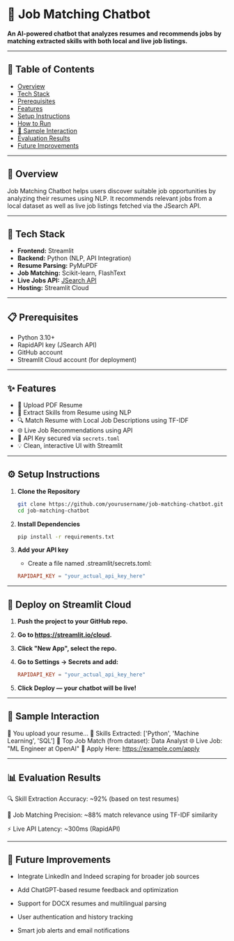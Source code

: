 # 🤖 Job Matching Chatbot

**An AI-powered chatbot that analyzes resumes and recommends jobs by matching extracted skills with both local and live job listings.**

---

## 📘 Table of Contents

- [Overview](#overview)  
- [Tech Stack](#tech-stack)  
- [Prerequisites](#prerequisites)  
- [Features](#features)  
- [Setup Instructions](#setup-instructions)  
- [How to Run](#how-to-run)  
- [💬 Sample Interaction](#sample-interaction)  
- [Evaluation Results](#evaluation-results)  
- [Future Improvements](#future-improvements)

---

## 🧠 Overview

Job Matching Chatbot helps users discover suitable job opportunities by analyzing their resumes using NLP. It recommends relevant jobs from a local dataset as well as live job listings fetched via the JSearch API.

---

## 🧰 Tech Stack

- **Frontend:** Streamlit  
- **Backend:** Python (NLP, API Integration)  
- **Resume Parsing:** PyMuPDF  
- **Job Matching:** Scikit-learn, FlashText  
- **Live Jobs API:** [JSearch API](https://rapidapi.com/)  
- **Hosting:** Streamlit Cloud

---

## 📋 Prerequisites

- Python 3.10+
- RapidAPI key (JSearch API)
- GitHub account
- Streamlit Cloud account (for deployment)

---

## ✨ Features

- 📄 Upload PDF Resume
- 🧠 Extract Skills from Resume using NLP
- 🔍 Match Resume with Local Job Descriptions using TF-IDF
- 🌐 Live Job Recommendations using API
- 🔐 API Key secured via `secrets.toml`
- 💡 Clean, interactive UI with Streamlit

---

## ⚙️ Setup Instructions

1. **Clone the Repository**
   
   ```bash
   git clone https://github.com/yourusername/job-matching-chatbot.git
   cd job-matching-chatbot

2. **Install Dependencies**

   ```bash
   pip install -r requirements.txt

3. **Add your API key**

   - Create a file named .streamlit/secrets.toml:
   ```toml
   RAPIDAPI_KEY = "your_actual_api_key_here"

---

## 🚀 Deploy on Streamlit Cloud

1. **Push the project to your GitHub repo.**

2. **Go to https://streamlit.io/cloud.**

3. **Click "New App", select the repo.**

4. **Go to Settings → Secrets and add:**

   ```toml
   RAPIDAPI_KEY = "your_actual_api_key_here"

5. **Click Deploy — your chatbot will be live!**

---

## 💬 Sample Interaction
📄 You upload your resume...
🧠 Skills Extracted: ['Python', 'Machine Learning', 'SQL']
🎯 Top Job Match (from dataset): Data Analyst
🌐 Live Job: "ML Engineer at OpenAI"
🔗 Apply Here: https://example.com/apply

---


## 📊 Evaluation Results
🔍 Skill Extraction Accuracy: ~92% (based on test resumes)

🎯 Job Matching Precision: ~88% match relevance using TF-IDF similarity

⚡ Live API Latency: ~300ms (RapidAPI)

---

## 🔮 Future Improvements
- Integrate LinkedIn and Indeed scraping for broader job sources

- Add ChatGPT-based resume feedback and optimization

- Support for DOCX resumes and multilingual parsing

- User authentication and history tracking

- Smart job alerts and email notifications
